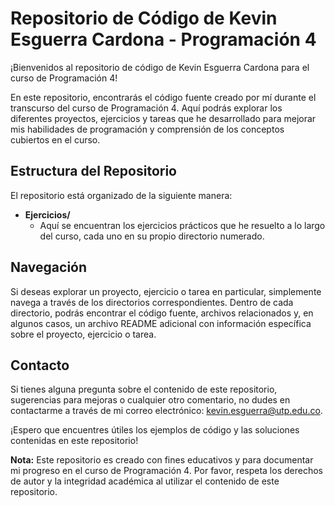 # Repositorio de Código de Kevin Esguerra Cardona - Programación 4

¡Bienvenidos al repositorio de código de Kevin Esguerra Cardona para el curso de Programación 4!

En este repositorio, encontrarás el código fuente creado por mí durante el transcurso del curso de Programación 4. Aquí podrás explorar los diferentes proyectos, ejercicios y tareas que he desarrollado para mejorar mis habilidades de programación y comprensión de los conceptos cubiertos en el curso.

## Estructura del Repositorio

El repositorio está organizado de la siguiente manera:

- **Ejercicios/**
  - Aquí se encuentran los ejercicios prácticos que he resuelto a lo largo del curso, cada uno en su propio directorio numerado.

## Navegación

Si deseas explorar un proyecto, ejercicio o tarea en particular, simplemente navega a través de los directorios correspondientes. Dentro de cada directorio, podrás encontrar el código fuente, archivos relacionados y, en algunos casos, un archivo README adicional con información específica sobre el proyecto, ejercicio o tarea.

## Contacto

Si tienes alguna pregunta sobre el contenido de este repositorio, sugerencias para mejoras o cualquier otro comentario, no dudes en contactarme a través de mi correo electrónico: kevin.esguerra@utp.edu.co.

¡Espero que encuentres útiles los ejemplos de código y las soluciones contenidas en este repositorio!

**Nota:** Este repositorio es creado con fines educativos y para documentar mi progreso en el curso de Programación 4. Por favor, respeta los derechos de autor y la integridad académica al utilizar el contenido de este repositorio.
